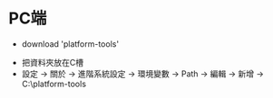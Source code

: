 # PC端
  - download 'platform-tools'
  * 把資料夾放在C槽
  * 設定 → 關於 → 進階系統設定 → 環境變數 → Path → 編輯 → 新增 → C:\platform-tools
